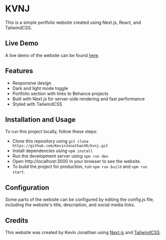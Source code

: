 # KVNJ
This is a simple portfolio website created using Next.js, React, and TailwindCSS.

## Live Demo
A live demo of the website can be found [here](https://kevin-jonathan.vercel.app/).

## Features
- Responsive design
- Dark and light mode toggle
- Portfolio section with links to Behance projects
- Built with Next.js for server-side rendering and fast performance
- Styled with TailwindCSS

## Installation and Usage
To run this project locally, follow these steps:

- Clone this repository using `git clone https://github.com/KevinJonathan30/kvnj.git`
- Install dependencies using `npm install`
- Run the development server using `npm run dev`
- Open http://localhost:3000 in your browser to see the website.
- To build the project for production, run `npm run build` and `npm run start`.

## Configuration
Some parts of the website can be configured by editing the config.js file, including the website's title, description, and social media links.

## Credits
This website was created by Kevin Jonathan using [Next.js](https://nextjs.org/) and [TailwindCSS](https://tailwindcss.com/).